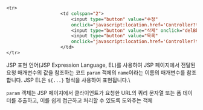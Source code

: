 ---
---


```jsp
<tr>
					<td colspan="2">
						<input type="button" value="수정" 
						onclick="javascript:location.href='Controller?type=edit&b_idx=<%=vo.getB_idx() %>&bname=${param.bname}&cPage=${param.cPage}	'"/>
						<input type="button" value="삭제" onclick="delBbs()"/>
						<input type="button" value="목록"
						onclick="javascript:location.href='Controller?type=list&bname=${param.bname}&cPage=${param.cPage}'"/>
					</td>
</tr>
```


JSP 표현 언어(JSP Expression Language, EL)를 사용하여 JSP 페이지에서 전달된 요청 매개변수의 값을 참조하는 코드 `param` 객체의 `name`이라는 이름의 매개변수를 참조합니다. JSP EL은 `${...}` 형식을 사용하여 표현됩니다.\


`param` 객체는 JSP 페이지에서 클라이언트가 요청한 URL의 쿼리 문자열 또는 폼 데이터를 추출하고, 이를 쉽게 접근하고 처리할 수 있도록 도와주는 객체